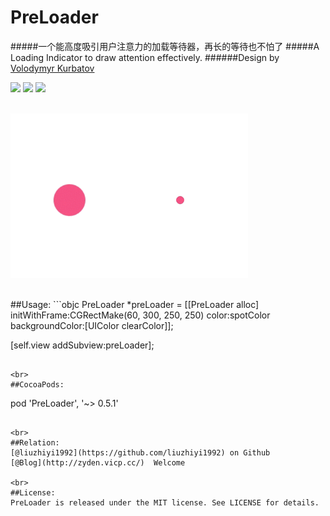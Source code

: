 # PreLoader
#####一个能高度吸引用户注意力的加载等待器，再长的等待也不怕了
#####A Loading Indicator to draw attention effectively.
######Design by [Volodymyr Kurbatov](https://dribbble.com/shots/2053042-Preloader-free-aep)   

![](https://img.shields.io/badge/pod-v0.5.1-blue.svg)
![](https://img.shields.io/badge/language-objc-5787e5.svg)
![](https://img.shields.io/badge/license-MIT-brightgreen.svg)
<br>
<br>

![](https://raw.githubusercontent.com/liuzhiyi1992/MyStore/master/PreLoader/PreLoaderDisplayWhite.gif)


<br>
##Usage:
```objc
PreLoader *preLoader = [[PreLoader alloc] initWithFrame:CGRectMake(60, 300, 250, 250)
                                                      color:spotColor
                                            backgroundColor:[UIColor clearColor]];
                                            
[self.view addSubview:preLoader];
```  

<br>
##CocoaPods:  
```
pod 'PreLoader', '~> 0.5.1'
```

<br>
##Relation:  
[@liuzhiyi1992](https://github.com/liuzhiyi1992) on Github  
[@Blog](http://zyden.vicp.cc/)  Welcome

<br>
##License:  
PreLoader is released under the MIT license. See LICENSE for details.

